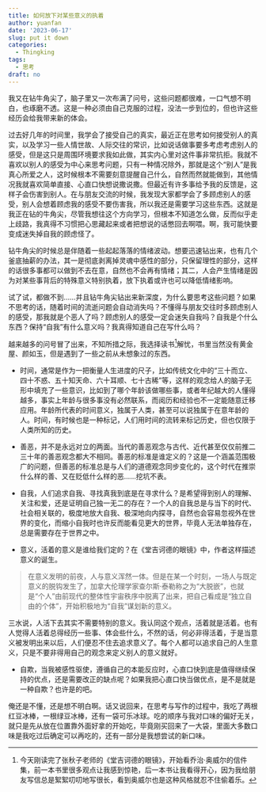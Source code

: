 ```yaml
---
title: 如何放下对某些意义的执着
author: yuanfan
date: '2023-06-17'
slug: put it down
categories:
  - Thingking
tags:
  - 思考
draft: no
---
```


<!--more-->

我又在钻牛角尖了，脑子里又一次布满了问号，这些问题都很难，一口气想不明白，也琢磨不透。这是一种必须由自己克服的过程，没法一步到位的，但也许这些经历会给我带来新的体会。

过去好几年的时间里，我学会了接受自己的真实，最近正在思考如何接受别人的真实，以及学习一些人情世故、人际交往的常识，比如说话做事要多考虑考虑别人的感受，但是这只是周围环境要求我如此做，其实内心里对这件事非常抗拒。我就不喜欢以别人的感受为中心来思考问题，只有一种情况除外，那就是这个“别人”是我真心所爱之人，这时候根本不需要刻意提醒自己什么，自然而然就能做到，其他情况我就喜欢简单直接、心直口快想说撒说撒。但最近有许多事给予我的反馈是，这样子会伤害到别人。在与朋友交流的时候，我发现大家都学会了多顾虑别人的感受，别人会想着顾虑我的感受不要伤害我，所以我还是需要学习这些东西。这就是我正在钻的牛角尖，尽管我想往这个方向学习，但根本不知道怎么做，反而似乎走上歧路，我真得不习惯把心思藏起来或者把想说的话憋回去啊喂。啊，我可能快要变成迷失掉自我的顾虑怪了。

钻牛角尖的时候总是伴随着一些起起落落的情绪波动。想要迅速钻出来，也有几个釜底抽薪的办法，其一是彻底剥离掉灵魂中感性的部分，只保留理性的部分，这样的话很多事都可以做到不去在意，自然也不会再有情绪；其二，人会产生情绪是因为对某些事背后的特殊意义特别执着，放下执着或许也可以降低情绪影响。

试了试，都做不到……并且钻牛角尖钻出来新深度，为什么要思考这些问题？如果不思考的话，随着时间的流逝问题会自动消失吗？不懂得与朋友交往时多顾虑别人的感受，那我就是个恶人了吗？顾虑别人的感受一定会迷失自我吗？自我是个什么东西？保持“自我”有什么意义吗？我真得知道自己在写什么吗？

越来越多的问号冒了出来，不知所措之际，我选择读书[^1]解忧，书里当然没有黄金屋、颜如玉，但是遇到了一些之前从未想象过的东西。

+ 时间，通常是作为一把衡量人生进度的尺子，比如传统文化中的“三十而立、四十不惑、五十知天命、六十耳顺、七十古稀”等，这样的观念给人的脑子无形中填充了一些意识，比如到了哪个年龄该做哪些事，或者年纪越大的人懂得越多，事实上年龄与很多事没有必然联系，而阅历和经验也不一定能随意迁移应用。年龄所代表的时间意义，独属于人类，甚至可以说独属于在意年龄的人。时间，有时候也是一种标记，人们用时间的流转来标记历史，但也仅限于人类所知的历史。

+ 善恶，并不是永远对立的两面。当代的善恶观念与古代、近代甚至仅仅前推二三十年的善恶观念都大不相同。善恶的标准是谁定义的？这是一个涵盖范围极广的问题，但善恶的标准总是与人们的道德观念同步变化的，这个时代在推崇什么样的善、又在贬低什么样的恶……挖坑不表。

+ 自我，人们追求自我、寻找真我到底是在寻求什么？是希望得到别人的理解、关注和爱，还是证明自己独一无二的存在？一个人的自我总是与当下的时代、社会相关联的，极度地放大自我、极深地向内探寻，自然也会容易忽视外在世界的变化，而缩小自我时也许反而能看见更大的世界，毕竟人无法单独存在，总是需要存在于世界之中。

+ 意义，活着的意义是谁给我们定的？在《堂吉诃德的眼镜》中，作者这样描述意义的诞生。

>在意义发明的前夜，人与意义浑然一体。但是在某一个时刻，一场人与既定意义的脱钩发生了，加拿大伦理学家查尔斯·泰勒称之为“大脱嵌”，也就是“个人”由前现代的整体性宇宙秩序中脱离了出来，把自己看成是“独立自由的个体”，开始积极地为“自我”谋划新的意义。

三水说，人活下去其实不需要特别的意义。我认同这个观点，活着就是活着。也有人觉得人活着总得经历一些事、体会些什么，不然的话，何必非得活着，于是当意义被发明出来以后，人们便忍不住去追求意义了。每个人都可以追求自己的人生意义，只是不要非得用自己的观念来定义别人的意义就好。

+ 自欺，当我被感性驱使，遵循自己的本能反应时，心直口快到底是值得继续保持的优点，还是需要改正的缺点呢？如果我把心直口快当做优点，是不是就是一种自欺？也许是的吧。

俺还是不懂，还是想不明白啊。话又说回来，在思考与写作的过程中，我吃了两根红豆冰棒，一根绿豆冰棒，还有一袋可乐冰球。吃的顺序与我对口味的偏好无关，就只是先从放在位置靠外面好拿的开始吃，毕竟刚买回来了一大袋，里面大多数口味是我吃过后确定可以再吃的，还有一部分是我想尝试的新口味。

[^1]:今天刚读完了张秋子老师的《堂吉诃德的眼镜》，开始看乔治·奥威尔的信件集，前一本书里很多观点让我感到惊艳，后一本书让我看得开心，因为我给朋友写信总是絮絮叨叨地写很长，看到奥威尔也是这种风格就忍不住偷着乐。


